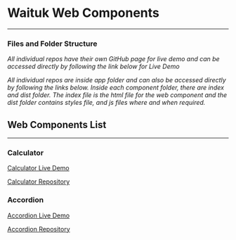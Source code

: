 # Waituk Web Components

---

### Files and Folder Structure

_All individual repos have their own GitHub page for live demo and can be accessed directly by following the link below for Live Demo_

_All individual repos are inside app folder and can also be accessed directly by following the links below. Inside each component folder, there are index and dist folder. The index file is the html file for the web component and the dist folder contains styles file, and js files where and when required._

## Web Components List

---

### Calculator

[Calculator Live Demo](https://waituk.github.io/waituk-web-components/app/calculator/)

[Calculator Repository](https://github.com/waituk/waituk-web-components/tree/master/app/calculator)

### Accordion

[Accordion Live Demo](https://waituk.github.io/waituk-web-components/app/accordion/)

[Accordion Repository](https://github.com/waituk/waituk-web-components/tree/master/app/accordion)
